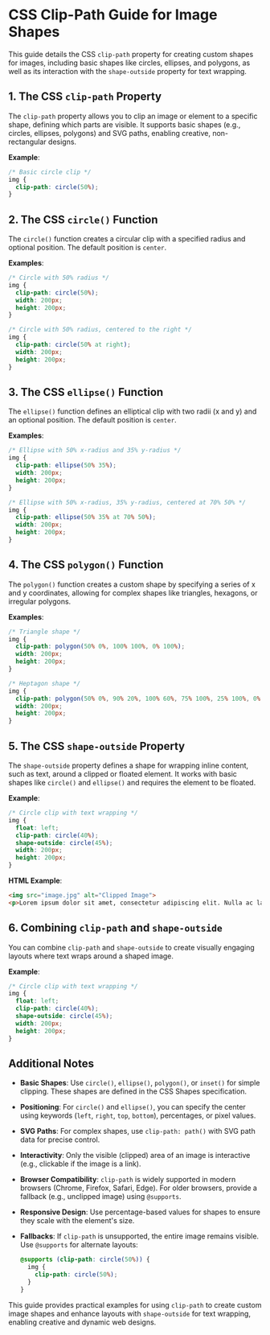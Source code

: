 # CSS Clip-Path Guide for Image Shapes

This guide details the CSS `clip-path` property for creating custom shapes for images, including basic shapes like circles, ellipses, and polygons, as well as its interaction with the `shape-outside` property for text wrapping.

## 1. The CSS `clip-path` Property

The `clip-path` property allows you to clip an image or element to a specific shape, defining which parts are visible. It supports basic shapes (e.g., circles, ellipses, polygons) and SVG paths, enabling creative, non-rectangular designs.

**Example**:

```css
/* Basic circle clip */
img {
  clip-path: circle(50%);
}
```

## 2. The CSS `circle()` Function

The `circle()` function creates a circular clip with a specified radius and optional position. The default position is `center`.

**Examples**:

```css
/* Circle with 50% radius */
img {
  clip-path: circle(50%);
  width: 200px;
  height: 200px;
}

/* Circle with 50% radius, centered to the right */
img {
  clip-path: circle(50% at right);
  width: 200px;
  height: 200px;
}
```

## 3. The CSS `ellipse()` Function

The `ellipse()` function defines an elliptical clip with two radii (x and y) and an optional position. The default position is `center`.

**Examples**:

```css
/* Ellipse with 50% x-radius and 35% y-radius */
img {
  clip-path: ellipse(50% 35%);
  width: 200px;
  height: 200px;
}

/* Ellipse with 50% x-radius, 35% y-radius, centered at 70% 50% */
img {
  clip-path: ellipse(50% 35% at 70% 50%);
  width: 200px;
  height: 200px;
}
```

## 4. The CSS `polygon()` Function

The `polygon()` function creates a custom shape by specifying a series of x and y coordinates, allowing for complex shapes like triangles, hexagons, or irregular polygons.

**Examples**:

```css
/* Triangle shape */
img {
  clip-path: polygon(50% 0%, 100% 100%, 0% 100%);
  width: 200px;
  height: 200px;
}

/* Heptagon shape */
img {
  clip-path: polygon(50% 0%, 90% 20%, 100% 60%, 75% 100%, 25% 100%, 0% 60%, 10% 20%);
  width: 200px;
  height: 200px;
}
```

## 5. The CSS `shape-outside` Property

The `shape-outside` property defines a shape for wrapping inline content, such as text, around a clipped or floated element. It works with basic shapes like `circle()` and `ellipse()` and requires the element to be floated.

**Example**:

```css
/* Circle clip with text wrapping */
img {
  float: left;
  clip-path: circle(40%);
  shape-outside: circle(45%);
  width: 200px;
  height: 200px;
}
```

**HTML Example**:

```html
<img src="image.jpg" alt="Clipped Image">
<p>Lorem ipsum dolor sit amet, consectetur adipiscing elit. Nulla ac laoreet quam, id aliquet nisl. Etiam id eros ligula. Aenean euismod, enim sed mollis feugiat, magna massa cursus leo, ut maximus metus eros non ante.</p>
```

## 6. Combining `clip-path` and `shape-outside`

You can combine `clip-path` and `shape-outside` to create visually engaging layouts where text wraps around a shaped image.

**Example**:

```css
/* Circle clip with text wrapping */
img {
  float: left;
  clip-path: circle(40%);
  shape-outside: circle(45%);
  width: 200px;
  height: 200px;
}
```

## Additional Notes

- **Basic Shapes**: Use `circle()`, `ellipse()`, `polygon()`, or `inset()` for simple clipping. These shapes are defined in the CSS Shapes specification.
- **Positioning**: For `circle()` and `ellipse()`, you can specify the center using keywords (`left`, `right`, `top`, `bottom`), percentages, or pixel values.
- **SVG Paths**: For complex shapes, use `clip-path: path()` with SVG path data for precise control.
- **Interactivity**: Only the visible (clipped) area of an image is interactive (e.g., clickable if the image is a link).
- **Browser Compatibility**: `clip-path` is widely supported in modern browsers (Chrome, Firefox, Safari, Edge). For older browsers, provide a fallback (e.g., unclipped image) using `@supports`.
- **Responsive Design**: Use percentage-based values for shapes to ensure they scale with the element's size.
- **Fallbacks**: If `clip-path` is unsupported, the entire image remains visible. Use `@supports` for alternate layouts:

  ```css
  @supports (clip-path: circle(50%)) {
    img {
      clip-path: circle(50%);
    }
  }
  ```

This guide provides practical examples for using `clip-path` to create custom image shapes and enhance layouts with `shape-outside` for text wrapping, enabling creative and dynamic web designs.
